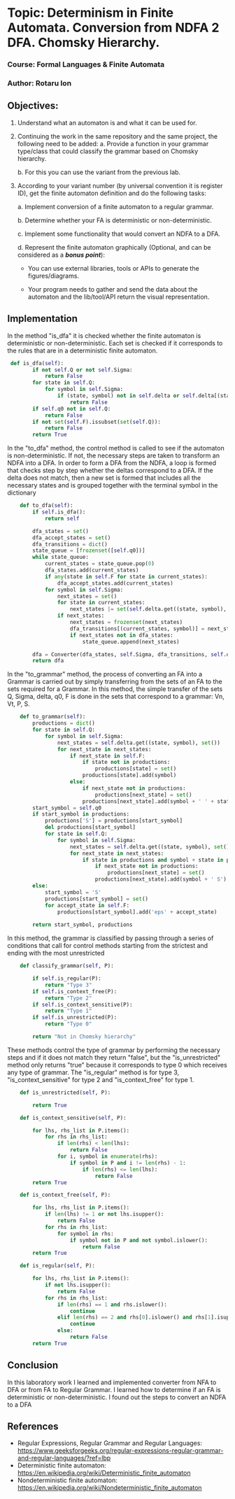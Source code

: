 # Topic: Determinism in Finite Automata. Conversion from NDFA 2 DFA. Chomsky Hierarchy.

### Course: Formal Languages & Finite Automata
### Author: Rotaru Ion 

## Objectives:
1. Understand what an automaton is and what it can be used for.

2. Continuing the work in the same repository and the same project, the following need to be added:
    a. Provide a function in your grammar type/class that could classify the grammar based on Chomsky hierarchy.

    b. For this you can use the variant from the previous lab.

3. According to your variant number (by universal convention it is register ID), get the finite automaton definition and do the following tasks:

    a. Implement conversion of a finite automaton to a regular grammar.

    b. Determine whether your FA is deterministic or non-deterministic.

    c. Implement some functionality that would convert an NDFA to a DFA.
    
    d. Represent the finite automaton graphically (Optional, and can be considered as a __*bonus point*__):
      
    - You can use external libraries, tools or APIs to generate the figures/diagrams.
        
    - Your program needs to gather and send the data about the automaton and the lib/tool/API return the visual representation.
## Implementation
In the method "is_dfa" it is checked whether the finite automaton is deterministic or non-deterministic. Each set is checked if it corresponds to the rules     that are in a deterministic finite automaton.
```python
 def is_dfa(self):
        if not self.Q or not self.Sigma:
            return False
        for state in self.Q:
            for symbol in self.Sigma:
                if (state, symbol) not in self.delta or self.delta[(state, symbol)] not in self.Q:
                    return False
        if self.q0 not in self.Q:
            return False
        if not set(self.F).issubset(set(self.Q)):
            return False
        return True
```
In the "to_dfa" method, the control method is called to see if the automaton is non-deterministic. If not, the necessary steps are taken to transform an NDFA into a DFA. In order to form a DFA from the NDFA, a loop is formed that checks step by step whether the deltas correspond to a DFA. If the delta does not match, then a new set is formed that includes all the necessary states and is grouped together with the terminal symbol in the dictionary
```python
    def to_dfa(self):
        if self.is_dfa():
            return self

        dfa_states = set()
        dfa_accept_states = set()
        dfa_transitions = dict()
        state_queue = [frozenset([self.q0])]
        while state_queue:
            current_states = state_queue.pop(0)
            dfa_states.add(current_states)
            if any(state in self.F for state in current_states):
                dfa_accept_states.add(current_states)
            for symbol in self.Sigma:
                next_states = set()
                for state in current_states:
                    next_states |= set(self.delta.get((state, symbol), set()))
                if next_states:
                    next_states = frozenset(next_states)
                    dfa_transitions[(current_states, symbol)] = next_states
                    if next_states not in dfa_states:
                        state_queue.append(next_states)

        dfa = Converter(dfa_states, self.Sigma, dfa_transitions, self.q0, dfa_accept_states)
        return dfa

```
In the "to_grammar" method, the process of converting an FA into a Grammar is carried out by simply transferring from the sets of an FA to the sets required for     a Grammar. In this method, the simple transfer of the sets Q, Sigma, delta, q0, F is done in the sets that correspond to a grammar: Vn, Vt, P, S.
```python
    def to_grammar(self):
        productions = dict()
        for state in self.Q:
            for symbol in self.Sigma:
                next_states = self.delta.get((state, symbol), set())
                for next_state in next_states:
                    if next_state in self.F:
                        if state not in productions:
                            productions[state] = set()
                        productions[state].add(symbol)
                    else:
                        if next_state not in productions:
                            productions[next_state] = set()
                        productions[next_state].add(symbol + ' ' + state)
        start_symbol = self.q0
        if start_symbol in productions:
            productions['S'] = productions[start_symbol]
            del productions[start_symbol]
            for state in self.Q:
                for symbol in self.Sigma:
                    next_states = self.delta.get((state, symbol), set())
                    for next_state in next_states:
                        if state in productions and symbol + state in productions[state]:
                            if next_state not in productions:
                                productions[next_state] = set()
                            productions[next_state].add(symbol + ' S')
        else:
            start_symbol = 'S'
            productions[start_symbol] = set()
            for accept_state in self.F:
                productions[start_symbol].add('eps' + accept_state)
        
        return start_symbol, productions
```
In this method, the grammar is classified by passing through a series of conditions that call for control methods starting from the strictest and ending with the most unrestricted
```python
    def classify_grammar(self, P):

        if self.is_regular(P):
            return "Type 3"
        if self.is_context_free(P):
            return "Type 2"
        if self.is_context_sensitive(P):
            return "Type 1"
        if self.is_unrestricted(P):
            return "Type 0"

        return "Not in Chomsky hierarchy"
```
These methods control the type of grammar by performing the necessary steps and if it does not match they return "false", but the "is_unrestricted" method only returns "true" because it corresponds to type 0 which receives any type of grammar. The "is_regular" method is for type 3, "is_context_sensitive" for type 2 and "is_context_free" for type 1.
```python
    def is_unrestricted(self, P):

        return True

    def is_context_sensitive(self, P):

        for lhs, rhs_list in P.items():
            for rhs in rhs_list:
                if len(rhs) < len(lhs):
                    return False
                for i, symbol in enumerate(rhs):
                    if symbol in P and i != len(rhs) - 1:
                        if len(rhs) <= len(lhs):
                            return False
        return True

    def is_context_free(self, P):

        for lhs, rhs_list in P.items():
            if len(lhs) != 1 or not lhs.isupper():
                return False
            for rhs in rhs_list:
                for symbol in rhs:
                    if symbol not in P and not symbol.islower():
                        return False
        return True

    def is_regular(self, P):

        for lhs, rhs_list in P.items():
            if not lhs.isupper():
                return False
            for rhs in rhs_list:
                if len(rhs) == 1 and rhs.islower():
                    continue
                elif len(rhs) == 2 and rhs[0].islower() and rhs[1].isupper():
                    continue
                else:
                    return False
        return True
```
## Conclusion
In this laboratory work I learned and implemented converter from NFA to DFA or from FA to Regular Grammar. 
I learned how to determine if an FA is deterministic or non-deterministic. I found out the steps to convert an NDFA to a DFA
## References
* Regular Expressions, Regular Grammar and Regular Languages: https://www.geeksforgeeks.org/regular-expressions-regular-grammar-and-regular-languages/?ref=lbp
* Deterministic finite automaton: https://en.wikipedia.org/wiki/Deterministic_finite_automaton
* Nondeterministic finite automaton: https://en.wikipedia.org/wiki/Nondeterministic_finite_automaton
                 
